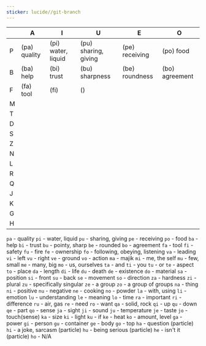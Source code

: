 ```yaml
---
sticker: lucide//git-branch
---
```




|     | A            | I                  | U                    | E              | O              |
| --- | ------------ | ------------------ | -------------------- | -------------- | -------------- |
| P   | (pa) quality | (pi) water, liquid | (pu) sharing, giving | (pe) receiving | (po) food      |
| B   | (ba) help    | (bi) trust         | (bu) sharpness       | (be) roundness | (bo) agreement |
| F   | (fa) tool    | (fi)               | ()                     |                |                |
| M   |              |                    |                      |                |                |
| T   |              |                    |                      |                |                |
| D   |              |                    |                      |                |                |
| S   |              |                    |                      |                |                |
| Z   |              |                    |                      |                |                |
| N   |              |                    |                      |                |                |
| L   |              |                    |                      |                |                |
| R   |              |                    |                      |                |                |
| Q   |              |                    |                      |                |                |
| J   |              |                    |                      |                |                |
| K   |              |                    |                      |                |                |
| G   |              |                    |                      |                |                |
| H   |              |                    |                      |                |                |


`pa` - quality
`pi` - water, liquid
`pu` - sharing, giving
`pe` - receiving
`po` - food
`ba` - help
`bi` - trust
`bu` - pointy, sharp
`be` - rounded
`bo` - agreement
`fa` - tool
`fi` - safety
`fu` - fire
`fe` - ownership
`fo` - following, obeying, listening
`va` - leading
`vi` - left
`vu` - right
`ve` - ground
`vo` - action
`ma` - majik
`mi` - me, the self
`mu` - few, small
`me` - many, big
`mo` - us, ourselves
`ta` - and
`ti` - you
`tu` - or
`te` - aspect
`to` - place
`da` - length
`di` - life
`du` - death
`de` - existence
`do` - material
`sa` - position
`si` - front
`su` - back
`se` - movement
`so` - direction
`za` - hardness
`zi` - plural
`zu` - specifically singular
`ze` - a group
`zo` - a group of groups
`na` - thing
`ni` - positive
`nu` - negative
`ne` - cooking
`no` - powder
`la` - with, using
`li` - emotion
`lu` - understanding
`le` - meaning
`lo` - time
`ra` - important
`ri` - difference
`ru` - air, gas
`re` - need
`ro` - want
`qa` - solid, rock
`qi` - up
`qu` - down
`qe` - part
`qo` - sense
`ja` - sight
`ji` - sound
`ju` - temperature
`je` - taste
`jo` - touch(sense)
`ka` - size
`ki` - light
`ku` - if
`ke` - heat
`ko` - amount, level
`ga` - power
`gi` - person
`gu` - container
`ge` - body
`go` - top
`ha` - question (particle)
`hi` - a joke, sarcasm (particle)
`hu` - being serious (particle)
`he` - isn't it (particle)
`ho` - N/A